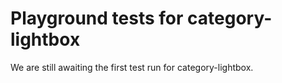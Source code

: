 # Playground tests for category-lightbox
We are still awaiting the first test run for category-lightbox.
